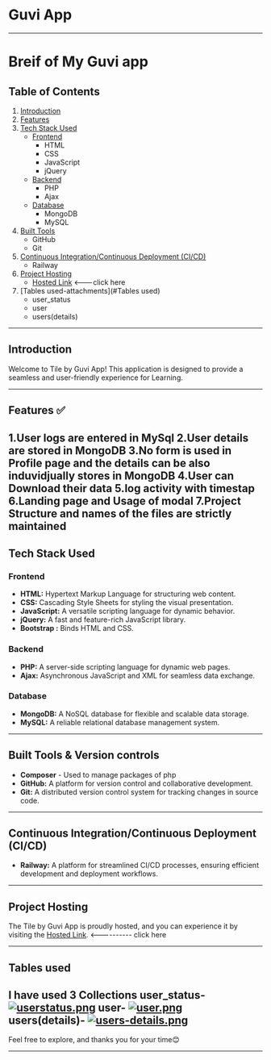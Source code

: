 # Guvi App 

---
# Breif of My Guvi app
## Table of Contents

1. [Introduction](#introduction)
2. [Features](#features)
3. [Tech Stack Used](#tech-stack-used)
    - [Frontend](#frontend)
        - HTML
        - CSS
        - JavaScript
        - jQuery
    - [Backend](#backend)
        - PHP
        - Ajax
    - [Database](#database)
        - MongoDB
        - MySQL
4. [Built Tools](#built-tools)
    - GitHub
    - Git
5. [Continuous Integration/Continuous Deployment (CI/CD)](#continuous-integrationcontinuous-deployment-cicd)
    - Railway
6. [Project Hosting](#project-hosting)
    - [Hosted Link](https://jayaprakashofficial.000webhostapp.com/index.html) <---click here
7. [Tables used-attachments](#Tables used)
    - user_status
    - user
    - users(details)

---

## Introduction

Welcome to Tile by Guvi App! This application is designed to provide a seamless and user-friendly experience for Learning.

---

## Features ✅

1.User logs are entered in MySql
2.User details are stored in MongoDB
3.No form is used in Profile page and the details can be also induvidjually stores in MongoDB
4.User can Download their data
5.log activity with timestap
6.Landing page and Usage of modal
7.Project Structure and names of the files are strictly maintained
---

## Tech Stack Used

### Frontend

- **HTML:** Hypertext Markup Language for structuring web content.
- **CSS:** Cascading Style Sheets for styling the visual presentation.
- **JavaScript:** A versatile scripting language for dynamic behavior.
- **jQuery:** A fast and feature-rich JavaScript library.
- **Bootstrap :** Binds HTML and CSS.

### Backend

- **PHP:** A server-side scripting language for dynamic web pages.
- **Ajax:** Asynchronous JavaScript and XML for seamless data exchange.

### Database

- **MongoDB:** A NoSQL database for flexible and scalable data storage.
- **MySQL:** A reliable relational database management system.

---

## Built Tools & Version controls
- **Composer** - Used to manage packages of php
- **GitHub:** A platform for version control and collaborative development.
- **Git:** A distributed version control system for tracking changes in source code.

---

## Continuous Integration/Continuous Deployment (CI/CD)

- **Railway:** A platform for streamlined CI/CD processes, ensuring efficient development and deployment workflows.

---

## Project Hosting

The Tile by Guvi App is proudly hosted, and you can experience it by visiting the [Hosted Link](https://jayaprakashofficial.000webhostapp.com/index.html).  <---------- click here

---
## Tables used
I have used 3 Collections
user_status-
    [![userstatus.png](https://i.postimg.cc/8CL3pcMj/userstatus.png)](https://postimg.cc/t1CDDXrj)
user-
    [![user.png](https://i.postimg.cc/zvFPnc05/user.png)](https://postimg.cc/0KrfvZTH)  
users(details)-
    [![users-details.png](https://i.postimg.cc/K8Dv1Gns/users-details.png)](https://postimg.cc/QFVrPrYp)
---
Feel free to explore, and thanks you for your time😊

---


